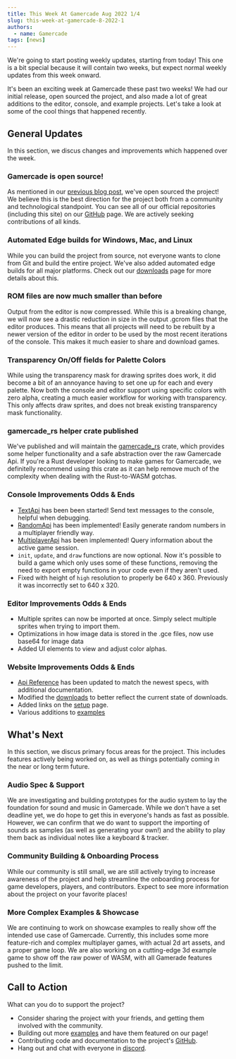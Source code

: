 ```yaml
---
title: This Week At Gamercade Aug 2022 1/4
slug: this-week-at-gamercade-8-2022-1
authors:
  - name: Gamercade
tags: [news]
---
```


We're going to start posting weekly updates, starting from today! This one is a bit special because it will contain two weeks, but expect normal weekly updates from this week onward.

It's been an exciting week at Gamercade these past two weeks! We had our initial release, open sourced the project, and also made a lot of great additions to the editor, console, and example projects. Let's take a look at some of the cool things that happened recently.

## General Updates

In this section, we discus changes and improvements which happened over the week.

### Gamercade is open source!

As mentioned in our [previous blog post](2022-08-02.md), we've open sourced the project! We believe this is the best direction for the project both from a community and technological standpoint. You can see all of our official repositories (including this site) on our [GitHub](https://github.com/gamercade-io) page. We are actively seeking contributions of all kinds.

### Automated Edge builds for Windows, Mac, and Linux

While you can build the project from source, not everyone wants to clone from Git and build the entire project. We've also added automated edge builds for all major platforms. Check out our [downloads](/downloads) page for more details about this.

### ROM files are now much smaller than before

Output from the editor is now compressed. While this is a breaking change, we will now see a drastic reduction in size in the output .gcrom files that the editor produces. This means that all projects will need to be rebuilt by a newer version of the editor in order to be used by the most recent iterations of the console. This makes it much easier to share and download games.

### Transparency On/Off fields for Palette Colors

While using the transparency mask for drawing sprites does work, it did become a bit of an annoyance having to set one up for each and every palette. Now both the console and editor support using specific colors with zero alpha, creating a much easier workflow for working with transparency. This only affects draw sprites, and does not break existing transparency mask functionality.

### gamercade_rs helper crate published

We've published and will maintain the [gamercade_rs](https://crates.io/crates/gamercade_rs) crate, which provides some helper functionality and a safe abstraction over the raw Gamercade Api. If you're a Rust developer looking to make games for Gamercade, we definitelly recommend using this crate as it can help remove much of the complexity when dealing with the Rust-to-WASM gotchas.

### Console Improvements Odds & Ends

- [TextApi](/docs/api-reference/text) has been been started! Send text messages to the console, helpful when debugging.
- [RandomApi](/docs/api-reference/random) has been implemented! Easily generate random numbers in a multiplayer friendly way.
- [MultiplayerApi](/docs/api-reference/multiplayer) has been implemented! Query information about the active game session.
- `init`, `update`, and `draw` functions are now optional. Now it's possible to build a game which only uses some of these functions, removing the need to export empty functions in your code even if they aren't used.
- Fixed with height of `high` resolution to properly be 640 x 360. Previously it was incorrectly set to 640 x 320.

### Editor Improvements Odds & Ends

- Multiple sprites can now be imported at once. Simply select multiple sprites when trying to import them.
- Optimizations in how image data is stored in the .gce files, now use base64 for image data
- Added UI elements to view and adjust color alphas.

### Website Improvements Odds & Ends

- [Api Reference](/docs/api-reference) has been updated to match the newest specs, with additional documentation.
- Modified the [downloads](/downloads) to better reflect the current state of downloads.
- Added links on the [setup](/docs/getting-started/setup) page.
- Various additions to [examples](/docs/examples)

## What's Next

In this section, we discus primary focus areas for the project. This includes features actively being worked on, as well as things potentially coming in the near or long term future.

### Audio Spec & Support

We are investigating and building prototypes for the audio system to lay the foundation for sound and music in Gamercade. While we don't have a set deadline yet, we do hope to get this in everyone's hands as fast as possible. However, we can confirm that we do want to support the importing of sounds as samples (as well as generating your own!) and the ability to play them back as individual notes like a keyboard & tracker.

### Community Building & Onboarding Process

While our community is still small, we are still actively trying to increase awareness of the project and help streamline the onboarding process for game developers, players, and contributors. Expect to see more information about the project on your favorite places!

### More Complex Examples & Showcase

We are continuing to work on showcase examples to really show off the intended use case of Gamercade. Currently, this includes some more feature-rich and complex multiplayer games, with actual 2d art assets, and a proper game loop. We are also working on a cutting-edge 3d example game to show off the raw power of WASM, with all Gamerade features pushed to the limit.

## Call to Action

What can you do to support the project?

- Consider sharing the project with your friends, and getting them involved with the community.
- Building out more [examples](/docs/examples) and have them featured on our page!
- Contributing code and documentation to the project's [GitHub](https://github.com/gamercade-io).
- Hang out and chat with everyone in [discord](https://discord.gg/Qafv2Fpt5j).